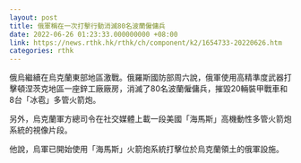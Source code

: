 ```yaml
---
layout: post
title: 俄軍稱在一次打擊行動消滅80名波蘭僱傭兵
date: 2022-06-26 01:23:33.000000000 +08:00
link: https://news.rthk.hk/rthk/ch/component/k2/1654733-20220626.htm
categories: rthk
---
```


俄烏繼續在烏克蘭東部地區激戰。俄羅斯國防部周六說，俄軍使用高精準度武器打擊頓涅茨克地區一座鋅工廠廠房，消滅了80名波蘭僱傭兵，摧毀20輛裝甲戰車和8台「冰雹」多管火箭炮。

另外，烏克蘭軍方總司令在社交媒體上載一段美國「海馬斯」高機動性多管火箭炮系統的視像片段。

他說，烏軍已開始使用「海馬斯」火箭炮系統打擊位於烏克蘭領土的俄軍設施。
